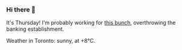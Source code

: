 ### Hi there :wave:

It's Thursday! I'm probably working for [this bunch](https://github.com/kohofinancial), overthrowing the banking establishment.

Weather in Toronto: sunny, at +8°C.
